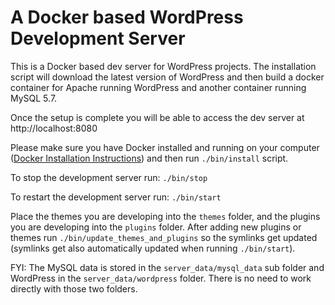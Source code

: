 # A Docker based WordPress Development Server

This is a Docker based dev server for WordPress projects. The installation script will download the latest version of
WordPress and then build a docker container for Apache running WordPress and another container running MySQL 5.7.

Once the setup is complete you will be able to access the dev server at http://localhost:8080

Please make sure you have Docker installed and running on your computer 
([Docker Installation Instructions](https://docs.docker.com/engine/install/)) and then run  `./bin/install` script.

To stop the development server run: `./bin/stop`

To restart the development server run: `./bin/start`

Place the themes you are developing into the `themes` folder, and the plugins you are developing into the `plugins` 
folder. After adding new plugins or themes run `./bin/update_themes_and_plugins` so the symlinks get updated 
(symlinks get also automatically updated when running `./bin/start`).

FYI: The MySQL data is stored in the `server_data/mysql_data` sub folder and WordPress in the `server_data/wordpress` 
folder. There is no need to work directly with those two folders. 
